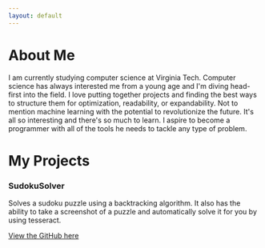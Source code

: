```yaml
---
layout: default
---
```

# About Me
I am currently studying computer science at Virginia Tech. Computer science has always interested me from a young age and I'm diving head-first into the field. I love putting together projects and finding the best ways to structure them for optimization, readability, or expandability. Not to mention machine learning with the potential to revolutionize the future. It's all so interesting and there's so much to learn. I aspire to become a programmer with all of the tools he needs to tackle any type of problem.
# My Projects
### SudokuSolver
Solves a sudoku puzzle using a backtracking algorithm. It also has the ability to take a screenshot of a puzzle and automatically solve it for you by using tesseract.

[View the GitHub here](https://github.com/ReeceYankey/SudokuSolver)
